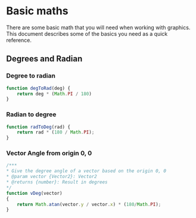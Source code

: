 # Basic maths

There are some basic math that you will need when working with graphics.
This document describes some of the basics you need as a quick reference.

## Degrees and Radian

### Degree to radian

```js
function degToRad(deg) {
    return deg * (Math.PI / 180)
}
```

### Radian to degree

```js
function radToDeg(rad) {
    return rad * (180 / Math.PI);
}
```

### Vector Angle from origin 0, 0

```js
/***
* Give the degree angle of a vector based on the origin 0, 0
* @param vector {Vector2}: Vector2
* @returns {number}: Result in degrees
*/
function vDeg(vector)
{
    return Math.atan(vector.y / vector.x) * (180/Math.PI);
}
```